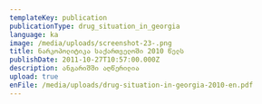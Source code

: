 ```yaml
---
templateKey: publication
publicationType: drug_situation_in_georgia
language: ka
image: /media/uploads/screenshot-23-.png
title: ნარკოპოლიტიკა საქართველოში 2010 წელს
publishDate: 2011-10-27T10:57:00.000Z
description: ანგარიშში აღწერილია
upload: true
enFile: /media/uploads/drug-situation-in-georgia-2010-en.pdf
---
```


